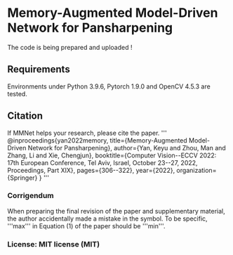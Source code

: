 # Memory-Augmented Model-Driven Network for Pansharpening

The code is being prepared and uploaded !

## Requirements
Environments under Python 3.9.6, Pytorch 1.9.0 and OpenCV 4.5.3 are tested.


## Citation
If MMNet helps your research, please cite the paper.
'''
@inproceedings{yan2022memory,
  title={Memory-Augmented Model-Driven Network for Pansharpening},
  author={Yan, Keyu and Zhou, Man and Zhang, Li and Xie, Chengjun},
  booktitle={Computer Vision--ECCV 2022: 17th European Conference, Tel Aviv, Israel, October 23--27, 2022, Proceedings, Part XIX},
  pages={306--322},
  year={2022},
  organization={Springer}
}
'''

### Corrigendum
When preparing the final revision of the paper and supplementary material, the author accidentally made a mistake in the symbol.   To be specific, '''max''' in Equation (1) of the paper should be '''min'''.

### License: MIT license (MIT)
